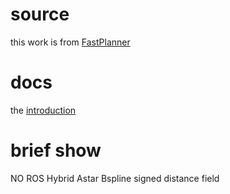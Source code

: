 # source
this work is from [FastPlanner](https://github.com/HKUST-Aerial-Robotics/Fast-Planner "FastPlanner")

# docs 
the [introduction](https://blog.csdn.net/weixin_42284263/article/details/119204964)

# brief show
NO ROS
Hybrid Astar
Bspline
signed distance field

